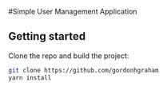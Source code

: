 #Simple User Management Application

## Getting started

Clone the repo and build the project:

```bash
git clone https://github.com/gordonhgraham
yarn install
```
